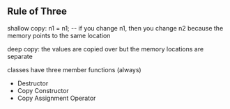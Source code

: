 ## Rule of Three

shallow copy: n1 = n1; -- if you change n1, then you change n2 because the memory points to the same location

deep copy: the values are copied over but the memory locations are separate

classes have three member functions (always)
- Destructor
- Copy Constructor
- Copy Assignment Operator
